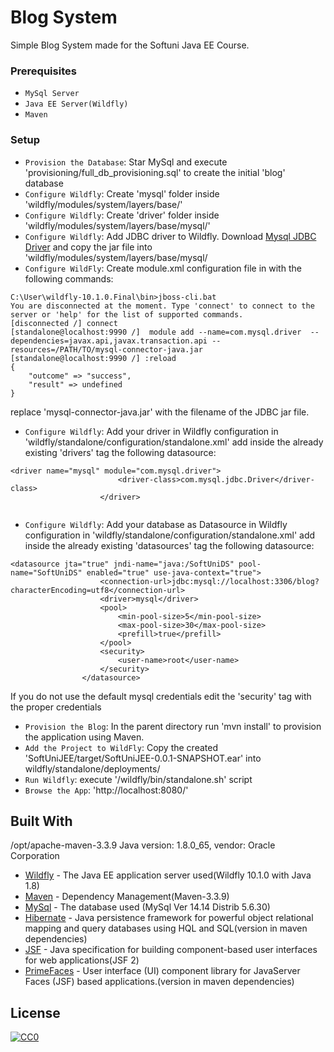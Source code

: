 # Blog System

Simple Blog System made for the Softuni Java EE Course.

### Prerequisites
- `MySql Server`
- `Java EE Server(Wildfly)`
- `Maven`

### Setup

- `Provision the Database`: Star MySql and execute 'provisioning/full_db_provisioning.sql' to create the initial 'blog' database
- `Configure Wildfly`: Create 'mysql' folder inside 'wildfly/modules/system/layers/base/'
- `Configure Wildfly`: Create 'driver' folder inside 'wildfly/modules/system/layers/base/mysql/'
- `Configure Wildfly`:  Add JDBC driver to Wildfly. Download [Mysql JDBC Driver](https://dev.mysql.com/downloads/connector/j) and copy the jar file into 'wildfly/modules/system/layers/base/mysql/
- `Configure WildFly`: Create module.xml configuration file in with the following commands:
```
C:\User\wildfly-10.1.0.Final\bin>jboss-cli.bat
You are disconnected at the moment. Type 'connect' to connect to the server or 'help' for the list of supported commands.
[disconnected /] connect
[standalone@localhost:9990 /]  module add --name=com.mysql.driver  --dependencies=javax.api,javax.transaction.api --resources=/PATH/TO/mysql-connector-java.jar  
[standalone@localhost:9990 /] :reload  
{  
    "outcome" => "success",  
    "result" => undefined  
}  
```
replace 'mysql-connector-java.jar' with the filename of the JDBC jar file.

- `Configure Wildfly`: Add your driver in Wildfly configuration in 'wildfly/standalone/configuration/standalone.xml' add inside the already existing 'drivers' tag the following datasource:
```  
<driver name="mysql" module="com.mysql.driver">
                        <driver-class>com.mysql.jdbc.Driver</driver-class>
                    </driver>
		    
```

- `Configure Wildfly`: Add your database as Datasource in Wildfly configuration in 'wildfly/standalone/configuration/standalone.xml' add inside the already existing 'datasources' tag the following datasource:
```
<datasource jta="true" jndi-name="java:/SoftUniDS" pool-name="SoftUniDS" enabled="true" use-java-context="true">
                    <connection-url>jdbc:mysql://localhost:3306/blog?characterEncoding=utf8</connection-url>
                    <driver>mysql</driver>
                    <pool>
                        <min-pool-size>5</min-pool-size>
                        <max-pool-size>30</max-pool-size>
                        <prefill>true</prefill>
                    </pool>
                    <security>
                        <user-name>root</user-name>
                    </security>
                </datasource>
```
If you do not use the default mysql credentials edit the 'security' tag with the proper credentials

- `Provision the Blog`: In the parent directory run 'mvn install' to provision the application using Maven.
- `Add the Project to WildFly`: Copy the created 'SoftUniJEE/target/SoftUniJEE-0.0.1-SNAPSHOT.ear' into wildfly/standalone/deployments/
- `Run Wildfly`: execute '/wildfly/bin/standalone.sh' script
- `Browse the App`: 'http://localhost:8080/' 



## Built With
/opt/apache-maven-3.3.9
Java version: 1.8.0_65, vendor: Oracle Corporation

* [Wildfly](http://wildfly.org/downloads/) - The Java EE application server used(Wildfly 10.1.0 with Java 1.8)
* [Maven](https://maven.apache.org/) - Dependency Management(Maven-3.3.9)
* [MySql](https://www.mysql.com/) - The database used (MySql  Ver 14.14 Distrib 5.6.30)
* [Hibernate](http://hibernate.org/) - Java persistence framework for powerful object relational mapping and query databases using HQL and SQL(version in maven dependencies)
* [JSF](https://en.wikipedia.org/wiki/JavaServer_Faces) - Java specification for building component-based user interfaces for web applications(JSF 2)
* [PrimeFaces](http://www.primefaces.org/) - User interface (UI) component library for JavaServer Faces (JSF) based applications.(version in maven dependencies)

## License

[![CC0](https://licensebuttons.net/p/zero/1.0/88x31.png)](http://creativecommons.org/publicdomain/zero/1.0/)

